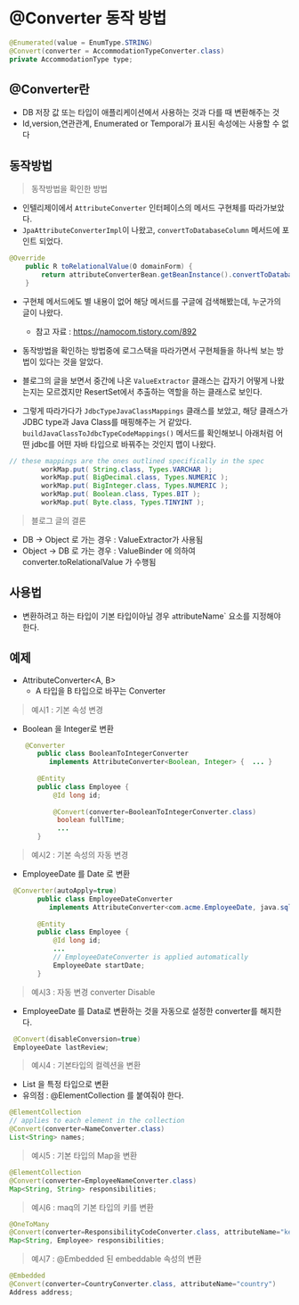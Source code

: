 # @Converter 동작 방법

```java
@Enumerated(value = EnumType.STRING)
@Convert(converter = AccommodationTypeConverter.class)
private AccommodationType type;
```

## @Converter란
- DB 저장 값 또는 타입이 애플리케이션에서 사용하는 것과 다를 때 변환해주는 것
- Id,version,연관관계, Enumerated or Temporal가 표시된 속성에는 사용할 수 없다


## 동작방법

> 동작방법을 확인한 방법
- 인텔리제이에서 `AttributeConverter` 인터페이스의 메서드 구현체를 따라가보았다.
- `JpaAttributeConverterImpl`이 나왔고, `convertToDatabaseColumn` 메서드에 포인트 되었다.
```java
@Override
	public R toRelationalValue(O domainForm) {
		return attributeConverterBean.getBeanInstance().convertToDatabaseColumn( domainForm );
	}
```
- 구현체 메서드에도 별 내용이 없어 해당 메서드를 구글에 검색해봤는데, 누군가의 글이 나왔다.
  - 참고 자료 : https://namocom.tistory.com/892

- 동작방법을 확인하는 방법중에 로그스택을 따라가면서 구현체들을 하나씩 보는 방법이 있다는 것을 알았다.
- 블로그의 글을 보면서 중간에 나온 `ValueExtractor` 클래스는 갑자기 어떻게 나왔는지는 모르겠지만 ResertSet에서 추출하는 역할을 하는 클래스로 보인다. 
- 그렇게 따라가다가 `JdbcTypeJavaClassMappings` 클래스를 보았고, 해당 클래스가 JDBC type과 Java Class를 매핑해주는 거 같았다. `buildJavaClassToJdbcTypeCodeMappings()` 메서드를 확인해보니 아래처럼 어떤 jdbc를 어떤 자바 타입으로 바꿔주는 것인지 맵이 나왔다. 

```java
// these mappings are the ones outlined specifically in the spec
		workMap.put( String.class, Types.VARCHAR );
		workMap.put( BigDecimal.class, Types.NUMERIC );
		workMap.put( BigInteger.class, Types.NUMERIC );
		workMap.put( Boolean.class, Types.BIT );
		workMap.put( Byte.class, Types.TINYINT );
```

> 블로그 글의 결론
- DB -> Object 로 가는 경우 :  ValueExtractor가 사용됨
- Object -> DB 로 가는 경우 : ValueBinder 에 의하여 converter.toRelationalValue 가 수행됨



## 사용법
- 변환하려고 하는 타입이 기본 타입이아닐 경우 `a`ttributeName` 요소를 지정해야 한다.


## 예제

- AttributeConverter<A, B>
  - A 타입을 B 타입으로 바꾸는 Converter
  
> 예시1 : 기본 속성 변경
- Boolean 을 Integer로 변환
```java
    @Converter
       public class BooleanToIntegerConverter 
          implements AttributeConverter<Boolean, Integer> {  ... }
  
       @Entity
       public class Employee {
           @Id long id;
  
           @Convert(converter=BooleanToIntegerConverter.class)
            boolean fullTime;
            ...
       }
```

> 예시2 : 기본 속성의 자동 변경
- EmployeeDate 를 Date 로 변환
```java
 @Converter(autoApply=true)
       public class EmployeeDateConverter 
          implements AttributeConverter<com.acme.EmployeeDate, java.sql.Date> {  ... }
  
       @Entity
       public class Employee {
           @Id long id;
           ...
           // EmployeeDateConverter is applied automatically
           EmployeeDate startDate;
       }
```

> 예시3 : 자동 변경 converter Disable
- EmployeeDate 를 Data로 변환하는 것을 자동으로 설정한 converter를 해지한다.
```java
 @Convert(disableConversion=true)
 EmployeeDate lastReview;
```
     
> 예시4 : 기본타입의 컬렉션을 변환
- List<String> 을 특정 타입으로 변환
- 유의점 : @ElementCollection 를 붙여줘야 한다.
```java
@ElementCollection
// applies to each element in the collection
@Convert(converter=NameConverter.class) 
List<String> names;
```

> 예시5 : 기본 타입의 Map을 변환
```java
@ElementCollection
@Convert(converter=EmployeeNameConverter.class)
Map<String, String> responsibilities;
```

> 예시6 : maq의 기본 타입의 키를 변환
```java
@OneToMany
@Convert(converter=ResponsibilityCodeConverter.class, attributeName="key")
Map<String, Employee> responsibilities;
```

> 예시7 : @Embedded 된 embeddable 속성의 변환
```java
@Embedded
@Convert(converter=CountryConverter.class, attributeName="country")
Address address;
```



